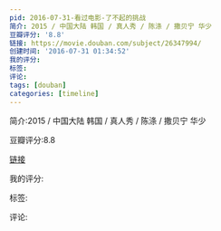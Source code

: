 ```yaml
---
pid: 2016-07-31-看过电影-了不起的挑战
简介: 2015 / 中国大陆 韩国 / 真人秀 / 陈涤 / 撒贝宁 华少
豆瓣评分: '8.8'
链接: https://movie.douban.com/subject/26347994/
创建时间: '2016-07-31 01:34:52'
我的评分:
标签:
评论:
tags: [douban]
categories: [timeline]
---
```

简介:2015 / 中国大陆 韩国 / 真人秀 / 陈涤 / 撒贝宁 华少

豆瓣评分:8.8

[链接](https://movie.douban.com/subject/26347994/)

我的评分:

标签:

评论:

